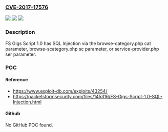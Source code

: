 ### [CVE-2017-17576](https://cve.mitre.org/cgi-bin/cvename.cgi?name=CVE-2017-17576)
![](https://img.shields.io/static/v1?label=Product&message=n%2Fa&color=blue)
![](https://img.shields.io/static/v1?label=Version&message=n%2Fa&color=blue)
![](https://img.shields.io/static/v1?label=Vulnerability&message=n%2Fa&color=brighgreen)

### Description

FS Gigs Script 1.0 has SQL Injection via the browse-category.php cat parameter, browse-scategory.php sc parameter, or service-provider.php ser parameter.

### POC

#### Reference
- https://www.exploit-db.com/exploits/43254/
- https://packetstormsecurity.com/files/145316/FS-Gigs-Script-1.0-SQL-Injection.html

#### Github
No GitHub POC found.

